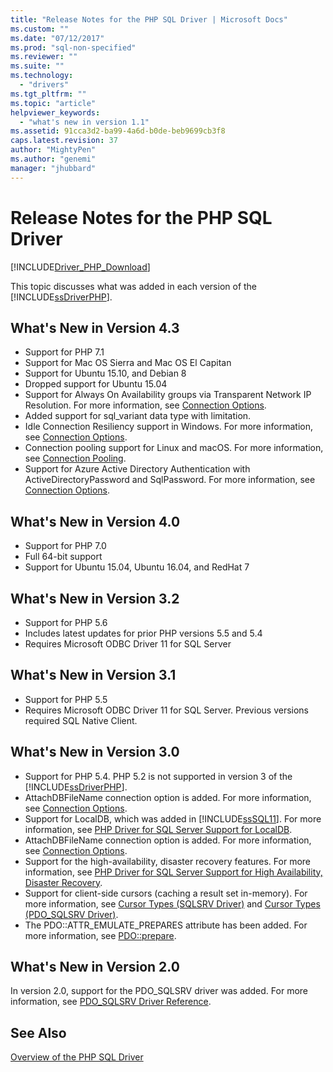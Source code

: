```yaml
---
title: "Release Notes for the PHP SQL Driver | Microsoft Docs"
ms.custom: ""
ms.date: "07/12/2017"
ms.prod: "sql-non-specified"
ms.reviewer: ""
ms.suite: ""
ms.technology: 
  - "drivers"
ms.tgt_pltfrm: ""
ms.topic: "article"
helpviewer_keywords: 
  - "what's new in version 1.1"
ms.assetid: 91cca3d2-ba99-4a6d-b0de-beb9699cb3f8
caps.latest.revision: 37
author: "MightyPen"
ms.author: "genemi"
manager: "jhubbard"
---
```

# Release Notes for the PHP SQL Driver
[!INCLUDE[Driver_PHP_Download](../../includes/driver_php_download.md)]

This topic discusses what was added in each version of the [!INCLUDE[ssDriverPHP](../../includes/ssdriverphp_md.md)].  

## What's New in Version 4.3

- Support for PHP 7.1
- Support for Mac OS Sierra and Mac OS El Capitan
- Support for Ubuntu 15.10, and Debian 8
- Dropped support for Ubuntu 15.04
- Support for Always On Availability groups via Transparent Network IP Resolution. For more information, see [Connection Options](../../connect/php/connection-options.md). 
- Added support for sql_variant data type with limitation.
- Idle Connection Resiliency support in Windows. For more information, see [Connection Options](../../connect/php/connection-options.md).
- Connection pooling support for Linux and macOS. For more information, see [Connection Pooling](../../connect/php/connection-pooling-microsoft-drivers-for-php-for-sql-server.md).
- Support for Azure Active Directory Authentication with ActiveDirectoryPassword and SqlPassword. For more information, see [Connection Options](../../connect/php/connection-options.md).
  
## What's New in Version 4.0 

- Support for PHP 7.0  
- Full 64-bit support
- Support for Ubuntu 15.04, Ubuntu 16.04, and RedHat 7

## What's New in Version 3.2 

- Support for PHP 5.6   
- Includes latest updates for prior PHP versions 5.5 and 5.4   
- Requires Microsoft ODBC Driver 11 for SQL Server  
  
## What's New in Version 3.1
 
- Support for PHP 5.5  
- Requires Microsoft ODBC Driver 11 for SQL Server. Previous versions required SQL Native Client.  
  
## What's New in Version 3.0  

- Support for PHP 5.4.  PHP 5.2 is not supported in version 3 of the [!INCLUDE[ssDriverPHP](../../includes/ssdriverphp_md.md)].  
- AttachDBFileName connection option is added. For more information, see [Connection Options](../../connect/php/connection-options.md).  
- Support for LocalDB, which was added in [!INCLUDE[ssSQL11](../../includes/sssql11_md.md)]. For more information, see [PHP Driver for SQL Server Support for LocalDB](../../connect/php/php-driver-for-sql-server-support-for-localdb.md).
- AttachDBFileName connection option is added. For more information, see [Connection Options](../../connect/php/connection-options.md).  
- Support for the high-availability, disaster recovery features. For more information, see [PHP Driver for SQL Server Support for High Availability, Disaster Recovery](../../connect/php/php-driver-for-sql-server-support-for-high-availability-disaster-recovery.md).
- Support for client-side cursors (caching a result set in-memory). For more information, see [Cursor Types &#40;SQLSRV Driver&#41;](../../connect/php/cursor-types-sqlsrv-driver.md) and [Cursor Types &#40;PDO_SQLSRV Driver&#41;](../../connect/php/cursor-types-pdo-sqlsrv-driver.md).
- The PDO::ATTR_EMULATE_PREPARES attribute has been added. For more information, see [PDO::prepare](../../connect/php/pdo-prepare.md).  
  
## What's New in Version 2.0  
In version 2.0, support for the PDO_SQLSRV driver was added. For more information, see [PDO_SQLSRV Driver Reference](../../connect/php/pdo-sqlsrv-driver-reference.md).  
  
## See Also  
[Overview of the PHP SQL Driver](../../connect/php/overview-of-the-php-sql-driver.md)
  
